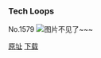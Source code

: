 ### Tech Loops
No.1579
![图片不见了~~~](https://imgs.xkcd.com/comics/tech_loops.png)

[原址](https://xkcd.com//1579) [下载](https://imgs.xkcd.com/comics/tech_loops.png)

